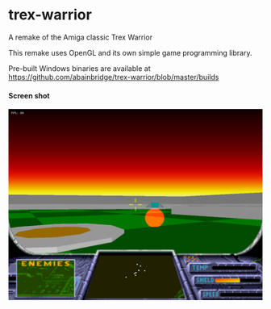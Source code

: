 # trex-warrior
A remake of the Amiga classic Trex Warrior

This remake uses OpenGL and its own simple game programming library.

Pre-built Windows binaries are available at https://github.com/abainbridge/trex-warrior/blob/master/builds

#### Screen shot
![Trex Warrior screenshot](https://github.com/abainbridge/trex-warrior/blob/master/assets/screenshot.jpg "Trex Warrior screenshot")

